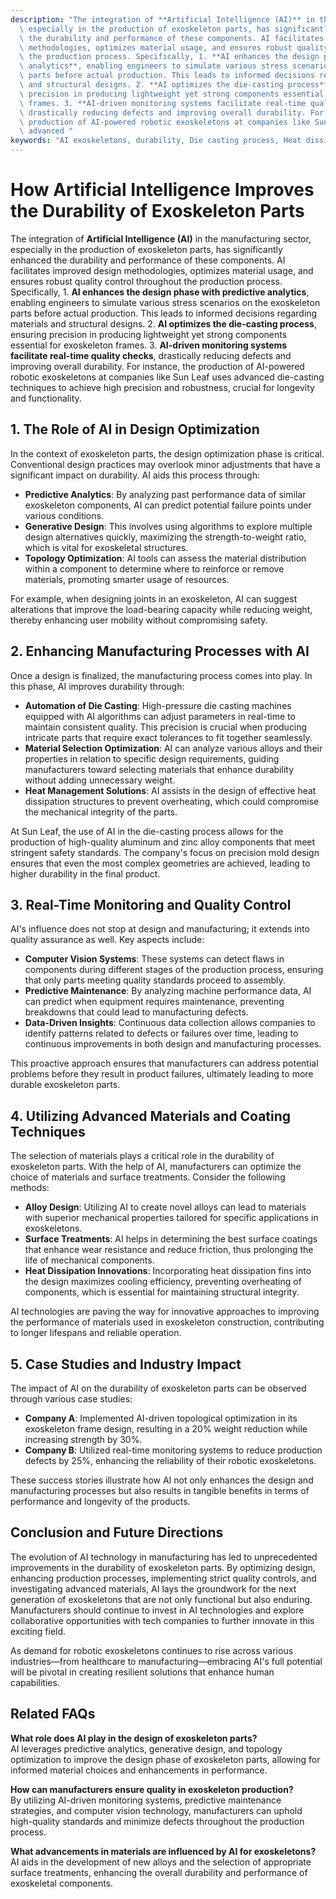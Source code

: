 ```yaml
---
description: "The integration of **Artificial Intelligence (AI)** in the manufacturing sector,\
  \ especially in the production of exoskeleton parts, has significantly enhanced\
  \ the durability and performance of these components. AI facilitates improved design\
  \ methodologies, optimizes material usage, and ensures robust quality control throughout\
  \ the production process. Specifically, 1. **AI enhances the design phase with predictive\
  \ analytics**, enabling engineers to simulate various stress scenarios on the exoskeleton\
  \ parts before actual production. This leads to informed decisions regarding materials\
  \ and structural designs. 2. **AI optimizes the die-casting process**, ensuring\
  \ precision in producing lightweight yet strong components essential for exoskeleton\
  \ frames. 3. **AI-driven monitoring systems facilitate real-time quality checks**,\
  \ drastically reducing defects and improving overall durability. For instance, the\
  \ production of AI-powered robotic exoskeletons at companies like Sun Leaf uses\
  \ advanced "
keywords: "AI exoskeletons, durability, Die casting process, Heat dissipation performance"
---
```

# How Artificial Intelligence Improves the Durability of Exoskeleton Parts

The integration of **Artificial Intelligence (AI)** in the manufacturing sector, especially in the production of exoskeleton parts, has significantly enhanced the durability and performance of these components. AI facilitates improved design methodologies, optimizes material usage, and ensures robust quality control throughout the production process. Specifically, 1. **AI enhances the design phase with predictive analytics**, enabling engineers to simulate various stress scenarios on the exoskeleton parts before actual production. This leads to informed decisions regarding materials and structural designs. 2. **AI optimizes the die-casting process**, ensuring precision in producing lightweight yet strong components essential for exoskeleton frames. 3. **AI-driven monitoring systems facilitate real-time quality checks**, drastically reducing defects and improving overall durability. For instance, the production of AI-powered robotic exoskeletons at companies like Sun Leaf uses advanced die-casting techniques to achieve high precision and robustness, crucial for longevity and functionality.

## **1. The Role of AI in Design Optimization**

In the context of exoskeleton parts, the design optimization phase is critical. Conventional design practices may overlook minor adjustments that have a significant impact on durability. AI aids this process through:

- **Predictive Analytics**: By analyzing past performance data of similar exoskeleton components, AI can predict potential failure points under various conditions.
- **Generative Design**: This involves using algorithms to explore multiple design alternatives quickly, maximizing the strength-to-weight ratio, which is vital for exoskeletal structures.
- **Topology Optimization**: AI tools can assess the material distribution within a component to determine where to reinforce or remove materials, promoting smarter usage of resources.

For example, when designing joints in an exoskeleton, AI can suggest alterations that improve the load-bearing capacity while reducing weight, thereby enhancing user mobility without compromising safety.

## **2. Enhancing Manufacturing Processes with AI**

Once a design is finalized, the manufacturing process comes into play. In this phase, AI improves durability through:

- **Automation of Die Casting**: High-pressure die casting machines equipped with AI algorithms can adjust parameters in real-time to maintain consistent quality. This precision is crucial when producing intricate parts that require exact tolerances to fit together seamlessly.
- **Material Selection Optimization**: AI can analyze various alloys and their properties in relation to specific design requirements, guiding manufacturers toward selecting materials that enhance durability without adding unnecessary weight.
- **Heat Management Solutions**: AI assists in the design of effective heat dissipation structures to prevent overheating, which could compromise the mechanical integrity of the parts. 

At Sun Leaf, the use of AI in the die-casting process allows for the production of high-quality aluminum and zinc alloy components that meet stringent safety standards. The company's focus on precision mold design ensures that even the most complex geometries are achieved, leading to higher durability in the final product.

## **3. Real-Time Monitoring and Quality Control**

AI's influence does not stop at design and manufacturing; it extends into quality assurance as well. Key aspects include:

- **Computer Vision Systems**: These systems can detect flaws in components during different stages of the production process, ensuring that only parts meeting quality standards proceed to assembly.
- **Predictive Maintenance**: By analyzing machine performance data, AI can predict when equipment requires maintenance, preventing breakdowns that could lead to manufacturing defects.
- **Data-Driven Insights**: Continuous data collection allows companies to identify patterns related to defects or failures over time, leading to continuous improvements in both design and manufacturing processes.

This proactive approach ensures that manufacturers can address potential problems before they result in product failures, ultimately leading to more durable exoskeleton parts.

## **4. Utilizing Advanced Materials and Coating Techniques**

The selection of materials plays a critical role in the durability of exoskeleton parts. With the help of AI, manufacturers can optimize the choice of materials and surface treatments. Consider the following methods:

- **Alloy Design**: Utilizing AI to create novel alloys can lead to materials with superior mechanical properties tailored for specific applications in exoskeletons.
- **Surface Treatments**: AI helps in determining the best surface coatings that enhance wear resistance and reduce friction, thus prolonging the life of mechanical components.
- **Heat Dissipation Innovations**: Incorporating heat dissipation fins into the design maximizes cooling efficiency, preventing overheating of components, which is essential for maintaining structural integrity.

AI technologies are paving the way for innovative approaches to improving the performance of materials used in exoskeleton construction, contributing to longer lifespans and reliable operation.

## **5. Case Studies and Industry Impact**

The impact of AI on the durability of exoskeleton parts can be observed through various case studies:

- **Company A**: Implemented AI-driven topological optimization in its exoskeleton frame design, resulting in a 20% weight reduction while increasing strength by 30%.
- **Company B**: Utilized real-time monitoring systems to reduce production defects by 25%, enhancing the reliability of their robotic exoskeletons.
  
These success stories illustrate how AI not only enhances the design and manufacturing processes but also results in tangible benefits in terms of performance and longevity of the products.

## **Conclusion and Future Directions**

The evolution of AI technology in manufacturing has led to unprecedented improvements in the durability of exoskeleton parts. By optimizing design, enhancing production processes, implementing strict quality controls, and investigating advanced materials, AI lays the groundwork for the next generation of exoskeletons that are not only functional but also enduring. Manufacturers should continue to invest in AI technologies and explore collaborative opportunities with tech companies to further innovate in this exciting field.

As demand for robotic exoskeletons continues to rise across various industries—from healthcare to manufacturing—embracing AI's full potential will be pivotal in creating resilient solutions that enhance human capabilities.

## Related FAQs

**What role does AI play in the design of exoskeleton parts?**  
AI leverages predictive analytics, generative design, and topology optimization to improve the design phase of exoskeleton parts, allowing for informed material choices and enhancements in performance.

**How can manufacturers ensure quality in exoskeleton production?**  
By utilizing AI-driven monitoring systems, predictive maintenance strategies, and computer vision technology, manufacturers can uphold high-quality standards and minimize defects throughout the production process.

**What advancements in materials are influenced by AI for exoskeletons?**  
AI aids in the development of new alloys and the selection of appropriate surface treatments, enhancing the overall durability and performance of exoskeletal components.

